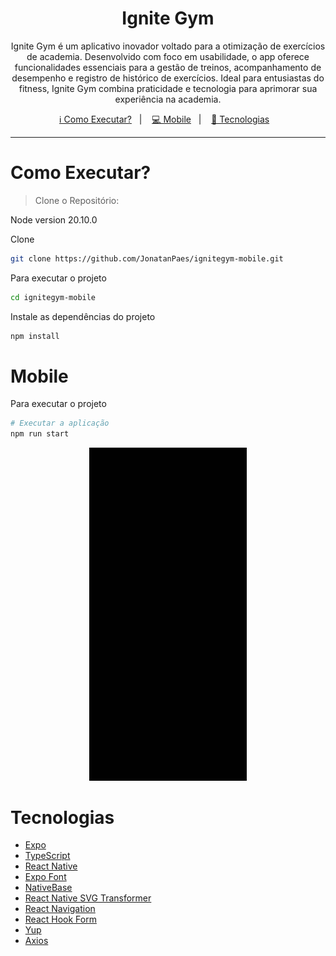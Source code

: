 <h1 align="center">
  Ignite Gym
</h1>

<p align="center">
 Ignite Gym é um aplicativo inovador voltado para a otimização de exercícios de academia. Desenvolvido com foco em usabilidade, o app oferece funcionalidades essenciais para a gestão de treinos, acompanhamento de desempenho e registro de histórico de exercícios. Ideal para entusiastas do fitness, Ignite Gym combina praticidade e tecnologia para aprimorar sua experiência na academia.
</p>

<p align="center">
  <a href="#como-executar">ℹ️ Como Executar?</a>&nbsp;&nbsp;&nbsp;|&nbsp;&nbsp;&nbsp;
  <a href="#mobile">💻 Mobile</a>&nbsp;&nbsp;&nbsp;|&nbsp;&nbsp;&nbsp;
  <a href="#tecnologias">🚀 Tecnologias</a>&nbsp;&nbsp;&nbsp;
</p>

---

# Como Executar?

> Clone o Repositório:

Node version 20.10.0

Clone

```bash
git clone https://github.com/JonatanPaes/ignitegym-mobile.git
```

Para executar o projeto

```bash
cd ignitegym-mobile
```

Instale as dependências do projeto

```bash
npm install
```

# Mobile

Para executar o projeto

```sh
# Executar a aplicação
npm run start
```

<p align="center">
  <img alt="Demonstration Mobile" src="./preview/ignitegym.gif" width="50%" height="50%" />
</p>

# Tecnologias

- [Expo](https://expo.dev/)
- [TypeScript](https://github.com/microsoft/TypeScript)
- [React Native](https://reactnative.dev/)
- [Expo Font](https://docs.expo.dev/versions/latest/sdk/font/)
- [NativeBase](https://nativebase.io/)
- [React Native SVG Transformer](https://github.com/kristerkari/react-native-svg-transformer#readme)
- [React Navigation](https://reactnavigation.org/)
- [React Hook Form](https://react-hook-form.com/)
- [Yup](https://github.com/jquense/yup)
- [Axios](https://axios-http.com/ptbr/docs/intro)
